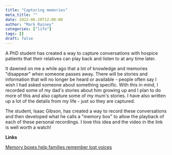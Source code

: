 ```yaml
---
title: "Capturing memories"
meta_title: ""
date: 2022-06-20T12:00:00
author: "Mark Rainey"
categories: ["life"]
tags: []
draft: false
---
```


A PhD student has created a way to capture conversations with hospice patients that their relatives can play back and listen to at any time later.


It dawned on me a while ago that a lot of knowledge and memories "disappear" when someone passes away. There will be stories and information that will no longer be heard or available - people often say I wish I had asked someone about something specific. With this in mind, I recorded some of my dad's stories about him growing up and I plan to do more of this and also capture some of my mum's stories. I have also written up a lot of the details from my life - just so they are captured.

The student, Isaac Gibson, has created a way to record these conversations and then developed what he calls a "memory box" to allow the playback of each of these personal recordings. I love this idea and the video in the link is well worth a watch!

__Links__

[Memory boxes help families remember lost voices](https://www.bbc.co.uk/news/av/uk-northern-ireland-61598481)
